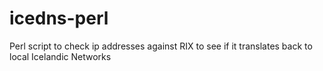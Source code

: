 # icedns-perl
Perl script to check ip addresses against RIX to see if it translates back to local Icelandic Networks
